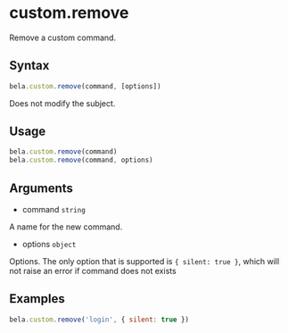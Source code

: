 # custom.remove

Remove a custom command.

## Syntax

```js
bela.custom.remove(command, [options])
```
Does not modify the subject.

## Usage

```js
bela.custom.remove(command)
bela.custom.remove(command, options)
```

## Arguments

- command `string`

A name for the new command.

- options `object`

Options. The only option that is supported is `{ silent: true }`, which will not raise an error if command does not exists


## Examples

```js
bela.custom.remove('login', { silent: true })
```